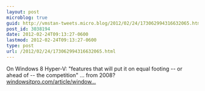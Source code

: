 ```yaml
---
layout: post
microblog: true
guid: http://vmstan-tweets.micro.blog/2012/02/24/173062994316632065.html
post_id: 3038194
date: 2012-02-24T09:13:27-0600
lastmod: 2012-02-24T09:13:27-0600
type: post
url: /2012/02/24/173062994316632065.html
---
```

On Windows 8 Hyper-V: "features that will put it on equal footing -- or ahead of -- the competition" … from 2008? <a href="http://www.windowsitpro.com/article/windowsserver8/windows-server-8-hyperv-141821">windowsitpro.com/article/window…</a>
